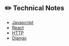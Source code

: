 ## :pencil2: Technical Notes

- [Javascript](https://github.com/summermmg/Technical-Note/tree/master/Notes/Javascript.md) 
- [React](https://github.com/summermmg/Technical-Note/tree/master/Notes/React.md) 
- [HTTP](https://github.com/summermmg/Technical-Note/tree/master/Notes/HTTP.md) 
- [Django](https://github.com/summermmg/Technical-Note/tree/master/Notes/Django.md)